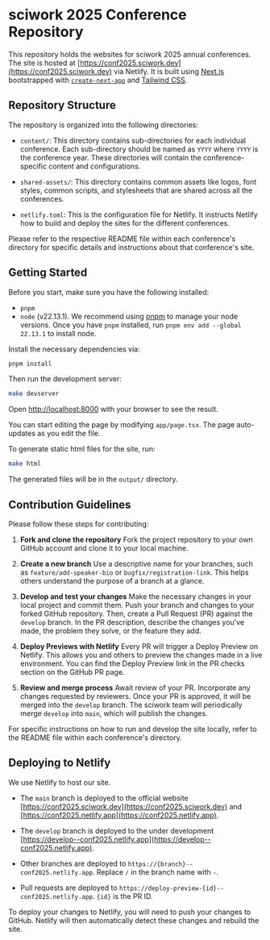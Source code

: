 # sciwork 2025 Conference Repository

This repository holds the websites for sciwork 2025 annual conferences. The site is hosted at [https://conf2025.sciwork.dev](https://conf2025.sciwork.dev) via Netlify. It is built using [Next.js](https://nextjs.org/) bootstrapped with [`create-next-app`](https://github.com/vercel/next.js/tree/canary/packages/create-next-app) and [Tailwind CSS](https://tailwindcss.com/).

## Repository Structure

The repository is organized into the following directories:

- `content/`: This directory contains sub-directories for each individual conference. Each sub-directory should be named as `YYYY` where `YYYY` is the conference year. These directories will contain the conference-specific content and configurations.

- `shared-assets/`: This directory contains common assets like logos, font styles, common scripts, and stylesheets that are shared across all the conferences.

- `netlify.toml`: This is the configuration file for Netlify. It instructs Netlify how to build and deploy the sites for the different conferences.

Please refer to the respective README file within each conference's directory for specific details and instructions about that conference's site.

## Getting Started

Before you start, make sure you have the following installed:

- `pnpm`
- `node` (v22.13.1). We recommend using [pnpm](https://pnpm.io/zh-TW/) to manage your node versions. Once you have `pnpm` installed, run `pnpm env add --global 22.13.1` to install node.

Install the necessary dependencies via:

```bash
pnpm install
```

Then run the development server:

```bash
make devserver
```

Open [http://localhost:8000](http://localhost:8000) with your browser to see the result.

You can start editing the page by modifying `app/page.tsx`. The page auto-updates as you edit the file.

To generate static html files for the site, run:

```bash
make html
```

The generated files will be in the `output/` directory.

## Contribution Guidelines

Please follow these steps for contributing:

1. **Fork and clone the repository**
   Fork the project repository to your own GitHub account and clone it to your local machine.

2. **Create a new branch**
   Use a descriptive name for your branches, such as `feature/add-speaker-bio` or `bugfix/registration-link`. This helps others understand the purpose of a branch at a glance.

3. **Develop and test your changes**
   Make the necessary changes in your local project and commit them. Push your branch and changes to your forked GitHub repository. Then, create a Pull Request (PR) against the `develop` branch. In the PR description, describe the changes you've made, the problem they solve, or the feature they add.

4. **Deploy Previews with Netlify**
   Every PR will trigger a Deploy Preview on Netlify. This allows you and others to preview the changes made in a live environment. You can find the Deploy Preview link in the PR checks section on the GitHub PR page.

5. **Review and merge process**
   Await review of your PR. Incorporate any changes requested by reviewers. Once your PR is approved, it will be merged into the `develop` branch. The sciwork team will periodically merge `develop` into `main`, which will publish the changes.

For specific instructions on how to run and develop the site locally, refer to the README file within each conference's directory.

## Deploying to Netlify

We use Netlify to host our site.

- The `main` branch is deployed to the official website [https://conf2025.sciwork.dev](https://conf2025.sciwork.dev) and [https://conf2025.netlify.app](https://conf2025.netlify.app).

- The `develop` branch is deployed to the under development [https://develop--conf2025.netlify.app](https://develop--conf2025.netlify.app).

- Other branches are deployed to `https://{branch}--conf2025.netlify.app`. Replace `/` in the branch name with `-`.

- Pull requests are deployed to `https://deploy-preview-{id}--conf2025.netlify.app`. `{id}` is the PR ID.

To deploy your changes to Netlify, you will need to push your changes to GitHub. Netlify will then automatically detect these changes and rebuild the site.
